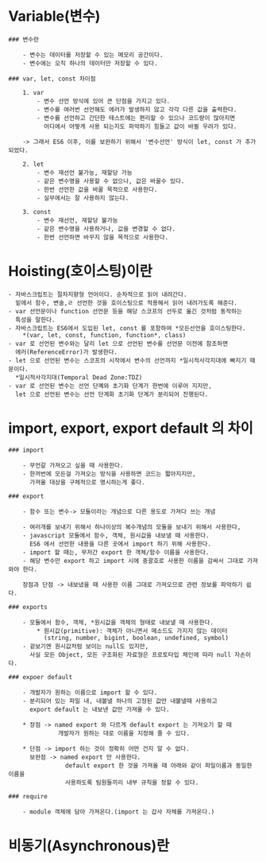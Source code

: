 # Variable(변수)

    ### 변수란

        - 변수는 데이터를 저장할 수 있는 메모리 공간이다.
        - 변수에는 오직 하나의 데이터만 저장할 수 있다.

    ### var, let, const 차이점

        1. var
            - 변수 선언 방식에 있어 큰 단점을 가지고 있다.
            - 변수를 여러번 선언해도 에러가 발생하지 않고 각각 다른 값을 출력한다.
            - 변수를 선언하고 간단한 테스트에는 편리할 수 있으나 코드량이 많아지면 
              어디에서 어떻게 사용 되는지도 파악하기 힘들고 값이 바뀔 우려가 있다.
        
        -> 그래서 ES6 이후, 이를 보완하기 위해서 '변수선언' 방식이 let, const 가 추가 되었다.

        2. let
            - 변수 재선언 불가능, 재할당 가능
            - 같은 변수명을 사용할 수 없으나, 값은 바꿀수 있다.
            - 한번 선언한 값을 바꿀 목적으로 사용한다.
            - 실무에서는 잘 사용하지 않는다.
        
        3. const
            - 변수 재선언, 재할당 불가능
            - 같은 변수명을 사용하거나, 값을 변경할 수 없다.
            - 한번 선언하면 바꾸지 않을 목적으로 사용한다.

# Hoisting(호이스팅)이란 

    - 자바스크립트는 절차지향형 언어이다. 순차적으로 읽어 내려간다.
      밑에서 함수, 변술,ㄹ 선언한 것을 호이스팅으로 적용해서 읽어 내려가도록 해준다.
    - var 선언문이나 function 선언문 등을 해당 스코프의 선두로 옮긴 것처럼 동작하는 
      특성을 말한다.
    - 자바스크립트는 ES6에서 도입된 let, const 를 포함하여 *모든선언을 호이스팅한다.
        *(var, let, const, function, function*, class)
    - var 로 선언된 변수와는 달리 let 으로 선언된 변수를 선언문 이전에 참조하면 
      에러(ReferenceError)가 발생한다.
    - let 으로 선언된 변수는 스코프의 시작에서 변수의 선언까지 *일시적사각지대에 빠지기 때문이다.
      *일시적사각지대(Temporal Dead Zone:TDZ)
    - var 로 선언된 변수는 선언 단꼐와 초기화 단계가 한번에 이루어 지지만, 
      let 으로 선언된 변수는 선언 단계화 초기화 단계가 분리되어 진행된다.

# import, export, export default 의 차이  

    ### import
        
        - 무언갈 가져오고 싶을 때 사용한다.
        - 한꺼번에 모든걸 가져오는 방식을 사용하면 코드는 짧아지지만,
          가져올 대상을 구체적으로 명시하는게 좋다.
    
    ### export 

        - 함수 또는 변수-> 모듈이라는 개념으로 다른 용도로 가져다 쓰는 개념
        
        - 여러개를 보내기 위해서 하나이상의 복수개념의 모듈을 보내기 위해서 사용한다,
        - javascript 모듈에서 함수, 객체, 원시값을 내보낼 때 사용한다.
          ES6 에서 선언한 내용을 다른 곳에서 import 하기 위해 사용한다.
        - import 할 때는, 무저간 export 한 객체/함수 이름을 사용한다.
        - 해당 변수만 export 하고 import 시에 중괄호로 사용한 이름을 감싸서 그대로 가져와야 한다.

        장점과 단점 -> 내보냈을 때 사용한 이름 그대로 가져오므로 관련 정보를 파악하기 쉽다.
    
    ### exports

        - 모듈에서 함수, 객체, *원시값을 객체의 형태로 내보낼 때 사용한다.
            * 원시값(primitive): 객체가 아니면서 메소드도 가지지 않는 데이터
              (string, number, bigint, boolean, undefined, symbol)
        - 겉보기엔 원시값처럼 보이는 null도 있지만,
          사실 모든 Object, 모든 구조화된 자료형은 프로토타입 체인에 따라 null 자손이다.
    
    ### expoer default

        - 개발자가 원하는 이름으로 import 할 수 있다.
        - 분리되어 있는 파일 내, 내볼낼 하나의 고정된 값만 내볼낼때 사용하고 
          export default 는 내보낸 값만 가져올 수 있다.

        * 장점 -> named export 와 다르게 default export 는 가져오기 할 때 
                  개발자가 원하는 대로 이름을 지정해 줄 수 있다.
        
        * 단점 -> import 하는 것이 정확히 어떤 건지 알 수 없다.
          보완점 -> named export 만 사용한다.
                    default export 한 것을 가져올 때 아래와 같이 파일이름과 동일한 이름을 
                    사용하도록 팀원들끼리 내부 규칙을 정할 수 있다.

    ### require 

        - module 객체에 담아 가져온다.(import 는 갑사 자체를 가져온다.)

# 비동기(Asynchronous)란      